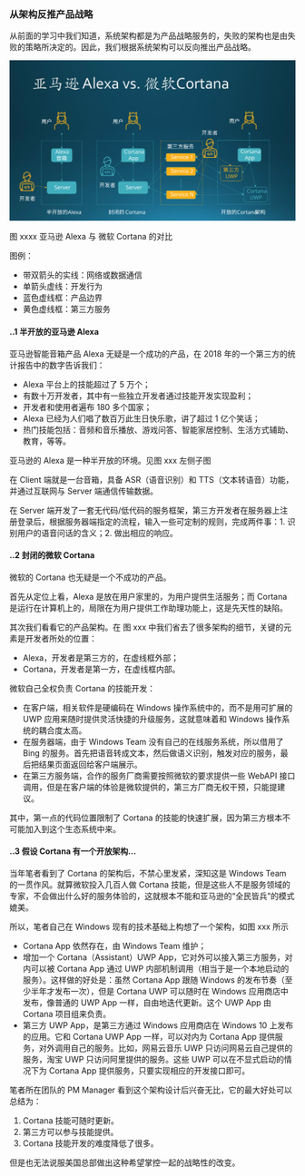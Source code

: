 
### 从架构反推产品战略

从前面的学习中我们知道，系统架构都是为产品战略服务的，失败的架构也是由失败的策略所决定的。因此，我们根据系统架构可以反向推出产品战略。

<img src="img/Slide4.SVG"/>

图 xxxx 亚马逊 Alexa 与 微软 Cortana 的对比

图例：

- 带双箭头的实线：网络或数据通信
- 单箭头虚线：开发行为
- 蓝色虚线框：产品边界
- 黄色虚线框：第三方服务

#### ..1 半开放的亚马逊 Alexa

亚马逊智能音箱产品 Alexa 无疑是一个成功的产品，在 2018 年的一个第三方的统计报告中的数字告诉我们：

- Alexa 平台上的技能超过了 5 万个；
- 有数十万开发者，其中有一些独立开发者通过技能开发实现盈利；
- 开发者和使用者遍布 180 多个国家；
- Alexa 已经为人们唱了数百万此生日快乐歌，讲了超过 1 亿个笑话；
- 热门技能包括：音频和音乐播放、游戏问答、智能家居控制、生活方式辅助、教育，等等。

亚马逊的 Alexa 是一种半开放的环境。见图 xxx 左侧子图

在 Client 端就是一台音箱，具备 ASR（语音识别）和 TTS（文本转语音）功能，并通过互联网与 Server 端通信传输数据。

在 Server 端开发了一套无代码/低代码的服务框架，第三方开发者在服务器上注册登录后，根据服务器端指定的流程，输入一些可定制的规则，完成两件事：1. 识别用户的语音问话的含义；2. 做出相应的响应。


#### ..2 封闭的微软 Cortana

微软的 Cortana 也无疑是一个不成功的产品。

首先从定位上看，Alexa 是放在用户家里的，为用户提供生活服务；而 Cortana 是运行在计算机上的，局限在为用户提供工作助理功能上，这是先天性的缺陷。

其次我们看看它的产品架构。在 图 xxx 中我们省去了很多架构的细节，关键的元素是开发者所处的位置：

- Alexa，开发者是第三方的，在虚线框外部；
- Cortana，开发者是第一方，在虚线框内部。

微软自己全权负责 Cortana 的技能开发：

- 在客户端，相关软件是硬编码在 Windows 操作系统中的，而不是用可扩展的 UWP 应用来随时提供灵活快捷的升级服务，这就意味着和 Windows 操作系统的耦合度太高。
- 在服务器端，由于 Windows Team 没有自己的在线服务系统，所以借用了 Bing 的服务。首先把语音转成文本，然后做语义识别，触发对应的服务，最后把结果页面返回给客户端展示。
- 在第三方服务端，合作的服务厂商需要按照微软的要求提供一些 WebAPI 接口调用，但是在客户端的体验是微软提供的，第三方厂商无权干预，只能提建议。

其中，第一点的代码位置限制了 Cortana 的技能的快速扩展，因为第三方根本不可能加入到这个生态系统中来。

#### ..3 假设 Cortana 有一个开放架构...

当年笔者看到了 Cortana 的架构后，不禁心里发紧，深知这是 Windows Team 的一贯作风。就算微软投入几百人做 Cortana 技能，但是这些人不是服务领域的专家，不会做出什么好的服务体验的，这就根本不能和亚马逊的“全民皆兵”的模式媲美。

所以，笔者自己在 Windows 现有的技术基础上构想了一个架构，如图 xxx 所示

- Cortana App 依然存在，由 Windows Team 维护；
- 增加一个 Cortana（Assistant）UWP App，它对外可以接入第三方服务，对内可以被 Cortana App 通过 UWP 内部机制调用（相当于是一个本地启动的服务）。这样做的好处是：虽然 Cortana App 跟随 Windows 的发布节奏（至少半年才发布一次），但是 Cortana UWP 可以随时在 Windows 应用商店中发布，像普通的 UWP App 一样，自由地迭代更新。这个 UWP App 由 Cortana 项目组来负责。
- 第三方 UWP App，是第三方通过 Windows 应用商店在 Windows 10 上发布的应用。它和 Cortana UWP App 一样，可以对内为 Cortana App 提供服务，对外调用自己的服务。比如，网易云音乐 UWP 只访问网易云自己提供的服务，淘宝 UWP 只访问阿里提供的服务。这些 UWP 可以在不显式启动的情况下为 Cortana App 提供服务，只要实现相应的开发接口即可。

笔者所在团队的 PM Manager 看到这个架构设计后兴奋无比，它的最大好处可以总结为：

1. Cortana 技能可随时更新。
2. 第三方可以参与技能提供。
3. Cortana 技能开发的难度降低了很多。

但是也无法说服美国总部做出这种希望掌控一起的战略性的改变。


